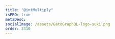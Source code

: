 ```yaml
---
title: "@intMultiply"
isPRO: true
metaDesc:
socialImage: /assets/GatoGraphQL-logo-suki.png
order: 2410
---
```

